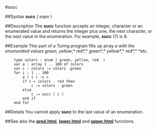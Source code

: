 
#succ

##Syntax
**succ** ( *expn* )



##Description
The **succ** function accepts an integer, character or an enumerated value and returns the integer plus one, the next character, or the next value in the enumeration. For example, **succ** (7) is 8. 



##Example
This part of a Turing program fills up array *a *with the enumerated values *green*,* yellow*,* red*,* green*,* yellow*,* red*,* *etc.


        type colors : enum ( green, yellow, red  )
        var a : array 1 .. 100 of colors
        var c : colors := colors .green
        for i : 1 .. 100
            a ( i ) := c
            if c = colors . red then
                c := colors . green
            else
                c := succ ( c )
            end if
        end for
##Details
You cannot  apply **succ** to the last value of an enumeration.



##See also
the **[pred.html](pred)**, **[lower.html](lower)** and **[upper.html](upper)** functions.


